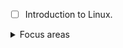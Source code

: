 - [ ] Introduction to Linux. 
<details>

<summary>Focus areas</summary>

 - [ ]  File structure
 - [ ] Linux adminstration 
 - [ ] Linux basics 
 - [ ] Introduction to Linux.
    
    
  
</details>